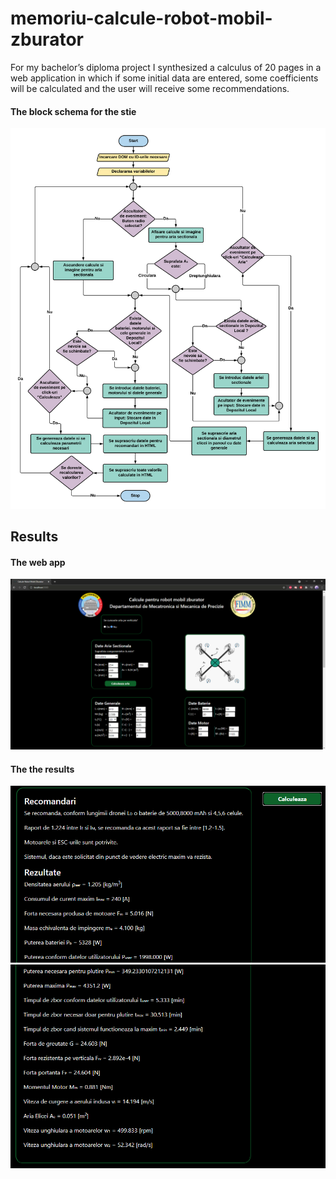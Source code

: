 # memoriu-calcule-robot-mobil-zburator
For my bachelor’s diploma project I synthesized a calculus of 20 pages in a web application in which if some initial data are entered, some coefficients will be calculated and the user will receive some recommendations.



#### The block schema for the stie
![block schema](https://github.com/brittleru/memoriu-calcule-robot-mobil-zburator/blob/main/readme-imgs/block-schema.png?raw=true)


## Results
#### The web app
![the web app](https://github.com/brittleru/memoriu-calcule-robot-mobil-zburator/blob/main/readme-imgs/site.png?raw=true)

#### The the results
![results1](https://github.com/brittleru/memoriu-calcule-robot-mobil-zburator/blob/main/readme-imgs/recomandari-results-1.png?raw=true)
![results2](https://github.com/brittleru/memoriu-calcule-robot-mobil-zburator/blob/main/readme-imgs/recomandari-results-2.png?raw=true)

